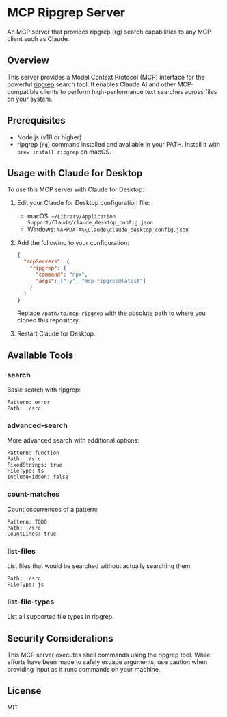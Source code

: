 # MCP Ripgrep Server

An MCP server that provides ripgrep (rg) search capabilities to any MCP client such as Claude.

## Overview

This server provides a Model Context Protocol (MCP) interface for the powerful [ripgrep](https://github.com/BurntSushi/ripgrep) search tool. It enables Claude AI and other MCP-compatible clients to perform high-performance text searches across files on your system.

## Prerequisites

- Node.js (v18 or higher)
- ripgrep (`rg`) command installed and available in your PATH. Install it with `brew install ripgrep` on macOS.

## Usage with Claude for Desktop

To use this MCP server with Claude for Desktop:

1. Edit your Claude for Desktop configuration file:
   - macOS: `~/Library/Application Support/Claude/claude_desktop_config.json`
   - Windows: `%APPDATA%\Claude\claude_desktop_config.json`

2. Add the following to your configuration:
   ```json
   {
     "mcpServers": {
       "ripgrep": {
         "command": "npx",
         "args": ["-y", "mcp-ripgrep@latest"]
       }
     }
   }
   ```
   
   Replace `/path/to/mcp-ripgrep` with the absolute path to where you cloned this repository.

3. Restart Claude for Desktop.

## Available Tools

### search

Basic search with ripgrep:

```
Pattern: error
Path: ./src
```

### advanced-search

More advanced search with additional options:

```
Pattern: function
Path: ./src
FixedStrings: true
FileType: ts
IncludeHidden: false
```

### count-matches

Count occurrences of a pattern:

```
Pattern: TODO
Path: ./src
CountLines: true
```

### list-files

List files that would be searched without actually searching them:

```
Path: ./src
FileType: js
```

### list-file-types

List all supported file types in ripgrep.

## Security Considerations

This MCP server executes shell commands using the ripgrep tool. While efforts have been made to safely escape arguments, use caution when providing input as it runs commands on your machine.

## License

MIT
